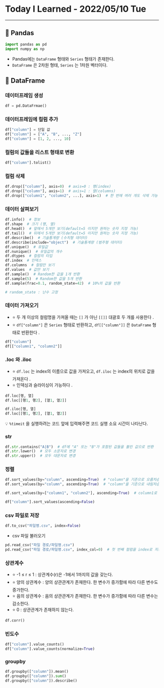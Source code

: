 # Today I Learned - 2022/05/10 Tue
---
## 📌 Pandas
```python
import pandas as pd
import numpy as np
```
- Pandas에는 `DataFrame` 형태와 `Series` 형태가 존재한다.
- `DataFrame` 은 2차원 형태, `Series` 는 1차원 벡터이다.

## 📌 DataFrame
### 데이터프레임 생성
```python
df = pd.DataFrmae()
```

### 데이터프레임에 컬럼 추가
```python
df["column"] = 단일 값
df["column"] = ["A", "B", ..., "Z"]
df["column"] = [1, 2, ..., 10]
```

### 컬럼의 값들을 리스트 형태로 변환
```python
df["column"].tolist()
```

### 컬럼 삭제
```python
df.drop(["column"], axis=0)  # axis=0 : 행(index)
df.drop(["column"], axis=1)  # axis=1 : 열(columns)
df.drop(["column1", "column2", ...], axis=1)  # 한 번에 여러 개도 삭제 가능
```

### 데이터 살펴보기
```python
df.info()  # 정보
df.shape  # 크기 (행, 열)
df.head()  # 앞에서 5개만 보기(default=5 이지만 원하는 숫자 지정 가능)
df.tail()  # 뒤에서 5개만 보기(default=5 이지만 원하는 숫자 지정 가능)
df.describe()  # 기술통계량 (수치형 데이터)
df.describe(include="object")  # 기술통계량 (범주형 데이터)
df.unique()  # 유일값
df.nunique()  # 유일값의 개수
df.dtypes  # 컬럼의 타입
df.index  # 인덱스
df.columns  # 컬럼만 보기
df.values  # 값만 보기
df.sample()  # Random한 값을 1개 반환
df.sample(5)  # Random한 값을 5개 반환
df.sample(frac=0.1, random_state=42)  # 10%의 값을 반환

# random_state : 난수 고정
```

### 데이터 가져오기
- ⭐ 두 개 이상의 컬럼명을 가져올 때는 `[]` 가 아닌 `[[]]` 대괄호 두 개를 사용한다 .
- ⭐ `df["column"]` 은 `Series` 형태로 반환하고, `df[["column"]]` 은 `DataFrame` 형태로 반환한다 .

```python
df["column"]
df[["column1", "column2"]]
```

### .loc 와 .iloc
- ⭐ `df.loc` 는 index의 이름으로 값을 가져오고, `df.iloc` 는 index의 위치로 값을 가져온다 .
- ⭐ 인덱싱과 슬라이싱이 가능하다 .

```python
df.loc[행, 열]
df.loc[[행1, 행2], [열1, 열2]]

df.iloc[행, 열]
df.loc[[행1, 행2], [열1, 열2]]
```

💡 `%timeit` 을 실행하려는 코드 앞에 입력해주면 코드 실행 소요 시간이 나타난다.

### str
```python
df.str.contains("A|B")  # df에 "A" 또는 "B"가 포함된 값들을 불린 값으로 반환
df.str.lower()  # 모두 소문자로 변경
df.str.upper()  # 모두 대문자로 변경
```

### 정렬
```python
df.sort_values(by="column", ascending=True)  # "column"을 기준으로 오름차순 정렬
df.sort_values(by="column", ascending=True)  # "column"을 기준으로 내림차순 정렬

df.sort_values(by=["column1", "column2"], ascending=True)  # column1로 정렬 후 column2 로 정렬

df["column"].sort_values(ascending=False)
```

### csv 파일로 저장
```python
df.to_csv("파일명.csv", index=False)
```

- csv 파일 불러오기
```python
pd.read_csv("파일 경로/파일명.csv")
pd.read_csv("파일 경로/파일명.csv", index_col=0)  # 첫 번째 컬럼을 index로 지정
```

### 상관계수
- ⭐ -1 ≤ r ≤ 1  : 상관계수(r)은 -1에서 1까지의 값을 갖는다.
- ⭐ 양의 상관계수 : 양의 상관관계가 존재한다. 한 변수가 증가함에 따라 다른 변수도 증가한다.
- ⭐ 음의 상관계수 : 음의 상관관계가 존재한다. 한 변수가 증가함에 따라 다른 변수는 감소한다.
- ⭐ 0 : 상관관계가 존재하지 않는다.

```python
df.corr()
```

### 빈도수
```python
df["column"].value_counts()
df["column"].value_counts(normalize=True)
```

### groupby
```python
df.groupby(["column"]).mean()
df.groupby(["column"]).sum()
df.groupby(["column"]).describe()
```
